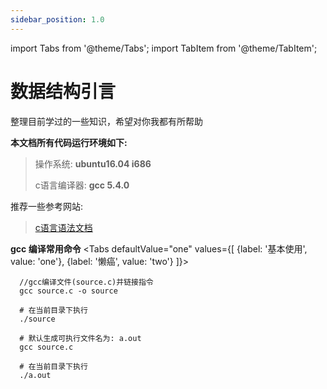 ```yaml
---
sidebar_position: 1.0
---
```


import Tabs from '@theme/Tabs';
import TabItem from '@theme/TabItem';

# 数据结构引言

整理目前学过的一些知识，希望对你我都有所帮助

**本文档所有代码运行环境如下:**
> 操作系统:     **ubuntu16.04 i686**
>
> c语言编译器:  **gcc 5.4.0**

推荐一些参考网站:
> [c语言语法文档](https://wangdoc.com/clang/intro.html)

**gcc 编译常用命令**
<Tabs
  defaultValue="one"
  values={[
    {label: '基本使用', value: 'one'},
    {label: '懒癌', value: 'two'}
  ]}>
  <TabItem value="one">

      //gcc编译文件(source.c)并链接指令
      gcc source.c -o source

      # 在当前目录下执行
      ./source
  </TabItem>
  <TabItem value="two">

      # 默认生成可执行文件名为: a.out
      gcc source.c
      
      # 在当前目录下执行
      ./a.out
  </TabItem>
</Tabs>
